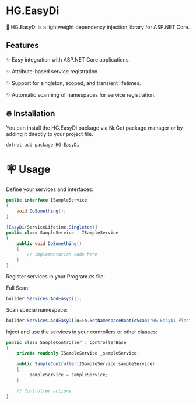 # HG.EasyDi

🧩 HG.EasyDi is a lightweight dependency injection library for ASP.NET Core.

## Features

✨ Easy integration with ASP.NET Core applications.

✨ Attribute-based service registration.

✨ Support for singleton, scoped, and transient lifetimes.

✨ Automatic scanning of namespaces for service registration.

## 🔥 Installation

You can install the HG.EasyDi package via NuGet package manager or by adding it directly to your project file.

```bash
dotnet add package HG.EasyDi
```
# 🪧 Usage
Define your services and interfaces:
```C#
public interface ISampleService
{
    void DoSomething();
}

[EasyDi(ServiceLifetime.Singleton)]
public class SampleService : ISampleService
{
    public void DoSomething()
    {
        // Implementation code here
    }
}
```

Register services in your Program.cs file:

Full Scan:
```C#
builder.Services.AddEasyDi();
```
Scan special namespace:
```C#
builder.Services.AddEasyDi(o=>o.SetNamespaceRootToScan("HG.EasyDi.PlantTest.Service"));
```
Inject and use the services in your controllers or other classes:
```C#
public class SampleController : ControllerBase
{
    private readonly ISampleService _sampleService;

    public SampleController(ISampleService sampleService)
    {
        _sampleService = sampleService;
    }

    // Controller actions
}
```

